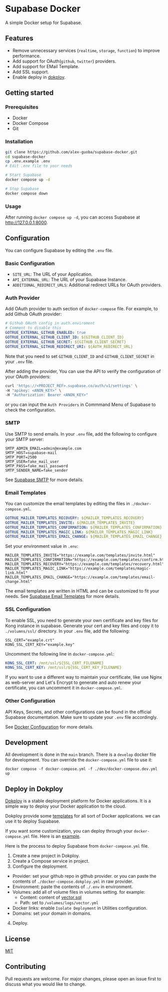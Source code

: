# Supabase Docker

A simple Docker setup for Supabase.

## Features

- Remove unnecessary services (`realtime`, `storage`, `function`) to improve performance.
- Add support for OAuth(`github`, `twitter`) providers.
- Add support for EMail Template.
- Add SSL support.
- Enable deploy in [dokploy](https://dokploy.com/).

## Getting started

### Prerequisites

- Docker
- Docker Compose
- Git

### Installation

```bash
git clone https://github.com/alex-guoba/supabase-docker.git
cd supabase-docker
cp .env.example .env
# Edit .env file to your needs

# Start Supabase
docker compose up -d

# Stop Supabase
docker compose down
```

### Usage

After running `docker compose up -d`, you can access Supabase at http://127.0.0.1:8000.

## Configuration

You can configure Supabase by editing the `.env` file.

### Basic Configuration

- `SITE_URL`: The URL of your Application.
- `API_EXTERNAL_URL`: The URL of your Supabase Instance.
- `ADDITIONAL_REDIRECT_URLS`: Additional redirect URLs for OAuth providers.

### Auth Provider

Add OAuth provider to auth section of `docker-compose` file. For example, to add Github OAuth provider:

```yaml
# Github OAuth config in auth.enviroment
# Comment to disable this
GOTRUE_EXTERNAL_GITHUB_ENABLED: true
GOTRUE_EXTERNAL_GITHUB_CLIENT_ID: ${GITHUB_CLIENT_ID}
GOTRUE_EXTERNAL_GITHUB_SECRET: ${GITHUB_CLIENT_SECRET}
GOTRUE_EXTERNAL_GITHUB_REDIRECT_URI: ${AUTH_REDIRECT_URL}
```

Note that you need to set `GITHUB_CLIENT_ID` and `GITHUB_CLIENT_SECRET` in your `.env` file.

After adding the provider, You can use the API to verify the configuration of your OAuth providers:

```bash
curl 'https://<PROJECT_REF>.supabase.co/auth/v1/settings' \
-H "apikey: <ANON_KEY>" \
-H "Authorization: Bearer <ANON_KEY>"
```

or you can input the `Auth Providers` in Commmand Menu of Supabase to check the configuration.

### SMTP

Use SMTP to send emails. In your `.env` file, add the following to configure your SMTP server:

```shell
SMTP_ADMIN_EMAIL=admin@example.com
SMTP_HOST=supabase-mail
SMTP_PORT=2500
SMTP_USER=fake_mail_user
SMTP_PASS=fake_mail_password
SMTP_SENDER_NAME=fake_sender
```

See [Supabase SMTP](https://supabase.com/docs/guides/auth/auth-smtp) for more details.

### Email Templates

You can customize the email templates by editing the files in `./docker-compose.yml`.

```yml
GOTRUE_MAILER_TEMPLATES_RECOVERY: ${MAILER_TEMPLATES_RECOVERY}
GOTRUE_MAILER_TEMPLATES_INVITE: ${MAILER_TEMPLATES_INVITE}
GOTRUE_MAILER_TEMPLATES_CONFIRMATION: ${MAILER_TEMPLATES_CONFIRMATION}
GOTRUE_MAILER_TEMPLATES_MAGIC_LINK: ${MAILER_TEMPLATES_MAGIC_LINK}
GOTRUE_MAILER_TEMPLATES_EMAIL_CHANGE: ${MAILER_TEMPLATES_EMAIL_CHANGE}
```

Set your environment value in `.env`:

```shell
MAILER_TEMPLATES_INVITE="https://example.com/templates/invite.html"
MAILER_TEMPLATES_CONFIRMATION="https://example.com/templates/confirm.html"
MAILER_TEMPLATES_RECOVERY="https://example.com/templates/recovery.html"
MAILER_TEMPLATES_MAGIC_LINK="https://example.com/templates/magic-link.html"
MAILER_TEMPLATES_EMAIL_CHANGE="https://example.com/templates/email-change.html"
```

The email templates are written in HTML and can be customized to fit your needs. See [Supabase Email Templates](https://supabase.com/docs/guides/auth/auth-email-templates) for more details.

### SSL Configuration

To enable SSL, you need to generate your own certificate and key files for Kong instance in supabase.
Generate your cert and key files and copy it to `./volumns/ssl/` directory. In your `.env` file, add the following:

```shell
SSL_CERT="example.crt"
KONG_SSL_CERT_KEY="example.key"
```

Uncomment the following line in `docker-compose.yml`:

```yaml
KONG_SSL_CERT: /mnt/ssl/${SSL_CERT_FILENAME}
KONG_SSL_CERT_KEY: /mnt/ssl/${SSL_CERT_KEY_FILENAME}
```

If you want to use a different way to maintain your certificate, like use Nginx as web-server and Let's Encrypt to generate and auto renew your certificate, you can uncomment it in `docker-compose.yml`.

### Other Configuration

API Keys, Secrets, and other configurations can be found in the official Supabase documentation. Make sure to update your `.env` file accordingly.

See [Docker Configuration](https://supabase.com/docs/guides/self-hosting/docker) for more details.

## Development

All development is done in the `main` branch.
There is a `develop` docker file for development. You can override the `docker-compose.yml` file to use it:

```
docker compose -f docker-compose.yml -f ./dev/docker-compose.dev.yml up
```

## Deploy in Dokploy

[Dokploy](https://dokploy.com/) is a stable deployment platform for Docker applications. It is a simple way to deploy your Docker application to the cloud.

Dokploy provide some [templates](https://docs.dokploy.com/docs/core/templates) for all sort of Docker applications. we can use it to deploy Supabase.

If you want some customization, you can deploy through your `docker-compose.yml` file. Here is an [example](./docker-compose.dokploy.yml).

Here is the process to deploy Supabase from `docker-compose.yml` file.

1. Create a new project in Dokploy.
2. Create a Compose service in project.
3. Configure the deployment.

- Provider: set your github repo in github provider. or you can paste the contents of `./docker-compose.dokploy.yml` in raw provider.
- Environment: paste the contents of `./.env` in environment.
- Volumes: add all of volume files in volumes setting. for example:
  - Content: content of [vector.sql](./volumes/logs/vector.yml)
  - Path: set to `/volumes/logs/vector.yml`
- Docker links: enable `Isolate Deployment` in Utilities configuration.
- Domains: set your domain in domains.

4. Deploy.

## License

[MIT](https://choosealicense.com/licenses/mit/)

## Contributing

Pull requests are welcome. For major changes, please open an issue first to discuss what you would like to change.
